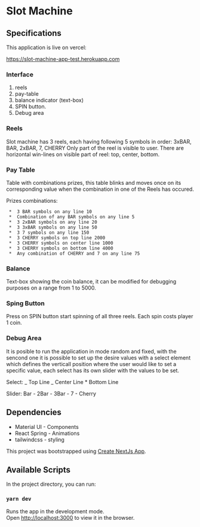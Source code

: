 # Slot Machine

## Specifications

This application is live on vercel:

https://slot-machine-app-test.herokuapp.com

### Interface

1. reels
2. pay-table
3. balance indicator (text-box)
4. SPIN button.
5. Debug area

### Reels

Slot machine has 3 reels, each having following 5 symbols in order: 3xBAR, BAR, 2xBAR, 7, CHERRY
Only part of the reel is visible to user. There are horizontal win-lines on visible part of reel: top, center, bottom.

### Pay Table

Table with combinations prizes, this table blinks and moves once on its corresponding value when the combination in one of the Reels has occured.

Prizes combinations:

     *  3 BAR symbols on any line 10
     *  Combination of any BAR symbols on any line 5
     *  3 2xBAR symbols on any line 20
     *  3 3xBAR symbols on any line 50
     *  3 7 symbols on any line 150
     *  3 CHERRY symbols on top line 2000
     *  3 CHERRY symbols on center line 1000
     *  3 CHERRY symbols on bottom line 4000
     *  Any combination of CHERRY and 7 on any line 75

### Balance

Text-box showing the coin balance, it can be modified for debugging purposes on a range from 1 to 5000.

### Sping Button

Press on SPIN button start spinning of all three reels. Each spin costs player 1 coin.

### Debug Area

It is posible to run the application in mode random and fixed, with the sencond one it is possible to set up the desire values with a select element which defines the verticall position where the user would like to set a specific value, each select has its own slider with the values to be set.

Select: _ Top Line
_ Center Line \* Bottom Line

Slider: Bar - 2Bar - 3Bar - 7 - Cherry

## Dependencies

- Material UI - Components
- React Spring - Animations
- tailwindcss - styling

This project was bootstrapped using [Create NextJs App](https://github.com/vercel/next.js/).

## Available Scripts

In the project directory, you can run:

### `yarn dev`

Runs the app in the development mode.<br>
Open [http://localhost:3000](http://localhost:3000) to view it in the browser.
